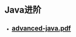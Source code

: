 # Java进阶
- ## [advanced-java.pdf](http://note.youdao.com/noteshare?id=ef7bd48ac46c0c1a604878d12fad25d0)